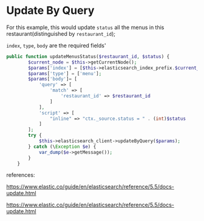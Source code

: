 # Update By Query

For this example, this would update `status` all the menus in this restaurant(distinguished by `restaurant_id`);

`index`, `type`, `body` are the required fields'

```php
public function updateMenusStatus($restaurant_id, $status) {
        $current_node = $this->getCurrentNode();
        $params['index'] = [$this->elasticsearch_index_prefix.$current_node];
        $params['type'] = ['menu'];
        $params['body']= [
            'query' => [
                'match' => [
                    'restaurant_id' => $restaurant_id
                ]
            ],
            'script' => [
                "inline" => "ctx._source.status = " . (int)$status
            ]
        ];
        try {
            $this->elasticsearch_client->updateByQuery($params);
        } catch (\Exception $e) {
            var_dump($e->getMessage());
        }
    }
```

references:

https://www.elastic.co/guide/en/elasticsearch/reference/5.5/docs-update.html

https://www.elastic.co/guide/en/elasticsearch/reference/5.5/docs-update.html